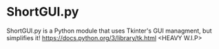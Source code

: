 # ShortGUI.py
ShortGUI.py is a Python module that uses Tkinter's GUI managment, but simplifies it! https://docs.python.org/3/library/tk.html &lt;HEAVY W.I.P>
